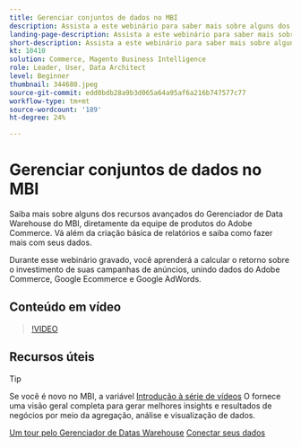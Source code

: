 ```yaml
---
title: Gerenciar conjuntos de dados no MBI
description: Assista a este webinário para saber mais sobre alguns dos recursos avançados do Gerenciador de Datas Warehouse do MBI.
landing-page-description: Assista a este webinário para saber mais sobre alguns dos recursos avançados do Gerenciador de Datas Warehouse do MBI.
short-description: Assista a este webinário para saber mais sobre alguns dos recursos avançados do Gerenciador de Datas Warehouse do MBI.
kt: 10410
solution: Commerce, Magento Business Intelligence
role: Leader, User, Data Architect
level: Beginner
thumbnail: 344680.jpeg
source-git-commit: edd0bdb28a9b3d065a64a95af6a216b747577c77
workflow-type: tm+mt
source-wordcount: '189'
ht-degree: 24%

---
```


# Gerenciar conjuntos de dados no MBI

Saiba mais sobre alguns dos recursos avançados do Gerenciador de Data Warehouse do MBI, diretamente da equipe de produtos do Adobe Commerce. Vá além da criação básica de relatórios e saiba como fazer mais com seus dados.

Durante esse webinário gravado, você aprenderá a calcular o retorno sobre o investimento de suas campanhas de anúncios, unindo dados do Adobe Commerce, Google Ecommerce e Google AdWords.

## Conteúdo em vídeo

>[!VIDEO](https://video.tv.adobe.com/v/344680?quality=12&learn=on)

## Recursos úteis

>[!TIP]
>
>Se você é novo no MBI, a variável [Introdução à série de vídeos](https://experienceleague.adobe.com/docs/commerce-learn/tutorials/mbi/introduction/1-overview.html) O fornece uma visão geral completa para gerar melhores insights e resultados de negócios por meio da agregação, análise e visualização de dados.

[Um tour pelo Gerenciador de Datas Warehouse](https://experienceleague.adobe.com/docs/commerce-business-intelligence/mbi/analyze/warehouse-manager/tour-dwm.html)
[Conectar seus dados](https://experienceleague.adobe.com/docs/commerce-business-intelligence/mbi/analyze/connecting/connecting-data.html)
